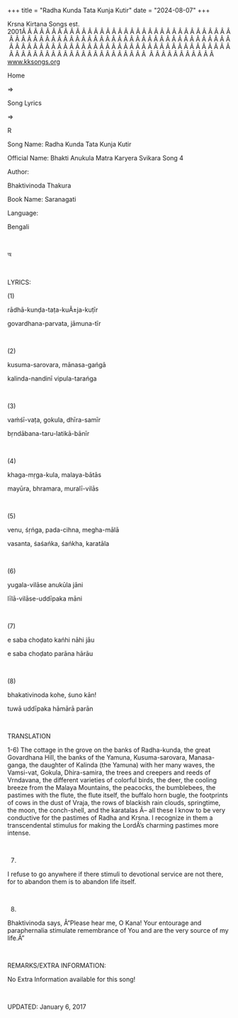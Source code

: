 +++ 
title = "Radha Kunda Tata Kunja Kutir"
date = "2024-08-07"
+++

Krsna Kirtana Songs est. 2001Â Â Â Â Â Â Â Â Â Â Â Â Â Â Â Â Â Â Â Â Â Â Â Â Â Â Â Â Â Â Â Â Â Â Â Â Â Â Â Â Â Â Â Â Â Â Â Â Â Â Â Â Â Â Â Â Â Â Â Â Â Â Â Â Â Â Â Â Â Â Â Â Â Â Â Â Â Â Â Â Â Â Â Â Â Â Â Â Â Â Â Â Â Â Â Â Â Â Â Â Â Â Â Â Â Â Â Â Â Â Â Â Â Â Â Â Â Â Â Â Â Â Â Â Â Â Â Â Â Â Â Â  Â Â Â Â Â Â Â Â Â Â Â  
www.kksongs.org








Home
 
⇒
 
Song Lyrics
 
⇒
 
R


Song
Name: Radha Kunda Tata Kunja Kutir


Official
Name: Bhakti Anukula Matra Karyera Svikara Song 4


Author:

Bhaktivinoda Thakura


Book
Name: 
Saranagati


Language:

Bengali


 








অ








 


LYRICS:


(1)


rādhā-kunḍa-taṭa-kuÃ±ja-kuṭīr


govardhana-parvata,
jāmuna-tīr


 


(2)


kusuma-sarovara,
mānasa-gańgā


kalinda-nandinī
vipula-tarańga


 


(3)


vaḿśī-vaṭa,
gokula, dhīra-samīr


bṛndābana-taru-latikā-bānīr


 


(4)


khaga-mṛga-kula,
malaya-bātās


mayūra,
bhramara, muralī-vilās


 


(5)


venu,
śṛńga, pada-cihna, megha-mālā


vasanta,
śaśańka, śańkha, karatāla


 


(6)


yugala-vilāse
anukūla jāni


līlā-vilāse-uddīpaka
māni


 


(7)


e
saba choḍato kańhi nāhi jāu


e
saba choḍato parāna hārāu


 


(8)


bhakativinoda kohe, śuno kān!


tuwā uddīpaka
hāmārā parān


 


TRANSLATION


1-6)
The cottage in the grove on the banks of Radha-kunda, the great Govardhana
Hill, the banks of the Yamuna, Kusuma-sarovara, Manasa-ganga, the daughter of
Kalinda (the Yamuna) with her many waves, the Vamsi-vat, Gokula, Dhira-samira,
the trees and creepers and reeds of Vrndavana, the different varieties of
colorful birds, the deer, the cooling breeze from the Malaya Mountains, the
peacocks, the bumblebees, the pastimes with the flute, the flute itself, the
buffalo horn bugle, the footprints of cows in the dust of Vraja, the rows of
blackish rain clouds, springtime, the moon, the conch-shell, and the karatalas
Â– all these I know to be very conductive for the pastimes of Radha and Krsna. I
recognize in them a transcendental stimulus for making the LordÂ’s charming
pastimes more intense.


 


7)
I refuse to go anywhere if there stimuli to devotional service are not there,
for to abandon them is to abandon life itself.


 


8)
Bhaktivinoda says, Â“Please hear me, O Kana! Your entourage and paraphernalia
stimulate remembrance of You and are the very source of my life.Â”


 


REMARKS/EXTRA
INFORMATION:


No
Extra Information available for this song!


 


UPDATED:
 January 6, 2017